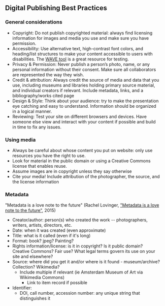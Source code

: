 ## Digital Publishing Best Practices

### General considerations

- Copyright​: Do not publish copyrighted material: always find licensing information for images and media you use and make sure you have permission. 
- Accessibility​: Use alternative text, high-contrast font colors, and heading/list structures to make your content accessible to users with disabilities. The [WAVE tool](https://wave.webaim.org/) is a great resource for testing.
- Privacy & Permission​: Never publish a person’s photo, name, or any personal information without  their consent. Make sure all collaborators are represented the way they wish.​
- Credit & attribution​: Always credit the source of media and data that you use, including museums and libraries holding primary source material, and individual creators if relevant. Include metadata, links, and a bibliography/works cited page
- Design & Style​: Think about your audience: try to make the presentation  eye catching and easy to understand. Information should be organized in a logical manner.​
- Reviewing​: Test your site on different browsers and devices. Have someone else view and interact with your content if possible and build in time to fix any issues.​


### Using media

- Always be careful about whose content you put on website: only use resources you have the right to use.​
- Look for material in the public domain or using a Creative Commons license that enables reuse. ​
- Assume images are in copyright unless they say otherwise
- Cite your media! Include attribution of the photographer, the source, and the license information​

### Metadata

"Metadata is a love note to the future" (Rachel Lovinger, ["Metadata is a love note to the future"](https://www.slideshare.net/slideshow/metadata-is-a-love-note-to-the-future/48531570), 2015)

- Creator/author: person(s) who created the work -- photographers, writers, artists, directors, etc.
- Date: when it was created (even approximate)
- Title: what is it called (even if it's long)
- Format: book? jpeg? Painting?
- Rights information/license: is it in copyright? Is it public domain? Creative Commons? Fair use? What legal terms govern its use on your site and elsewhere?
- Source: where did you get it and/or where is it found - museum/archive? Collection? Wikimedia? 
  - Include multiple if relevant (ie Amsterdam Museum of Art via Wikimedia Commons)
    - Link to item record if possible
- Identifier: 
  - DOI, call number, accession number: any unique string that distinguishes it